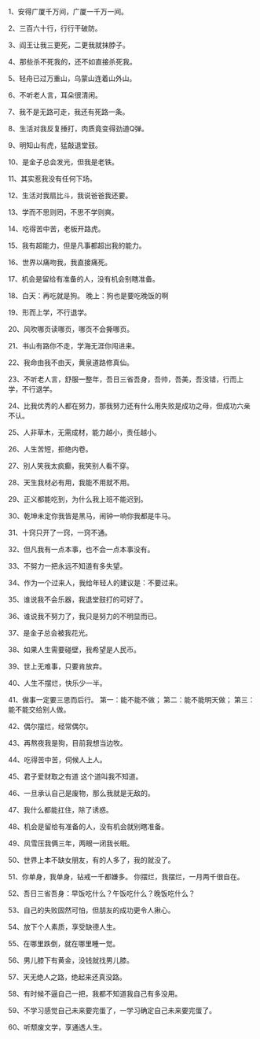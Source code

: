1、安得广厦千万间，广厦一千万一间。

2、三百六十行，行行干破防。

3、阎王让我三更死，二更我就抹脖子。

4、那些杀不死我的，还不如直接杀死我。

5、轻舟已过万重山，乌蒙山连着山外山。

6、不听老人言，耳朵很清闲。

7、我不是无路可走，我还有死路一条。

8、生活对我反复捶打，肉质竟变得劲道Q弹。

9、明知山有虎，猛敲退堂鼓。

10、是金子总会发光，但我是老铁。

11、其实惹我没有任何下场。

12、生活对我扇比斗，我说爸爸我还要。

13、学而不思则罔，不思不学则爽。

14、吃得苦中苦，老板开路虎。

15、我有超能力，但是凡事都超出我的能力。

16、世界以痛吻我，我直接痛死。

17、机会是留给有准备的人，没有机会别瞎准备。

18、白天：再吃就是狗。
晚上：狗也是要吃晚饭的啊

19、形而上学，不行退学。

20、风吹哪页读哪页，哪页不会撕哪页。

21、书山有路你不走，学海无涯你闯进来。

22、我命由我不由天，黄泉道路修真仙。

23、不听老人言，舒服一整年，吾日三省吾身，吾帅，吾美，吾没错，行而上学，不行退学。

24、比我优秀的人都在努力，那我努力还有什么用失败是成功之母，但成功六亲不认。

25、人非草木，无需成材，能力越小，责任越小。

26、人生苦短，拒绝内卷。

27、别人笑我太疯癫，我笑别人看不穿。

28、天生我材必有用，我能不用就不用。

29、正义都能吃到，为什么我上班不能迟到。

30、乾坤未定你我皆是黑马，闹钟一响你我都是牛马。

31、十窍只开了一窍，一窍不通。

32、但凡我有一点本事，也不会一点本事没有。

33、不努力一把永远不知道有多失望。

34、作为一个过来人，我给年轻人的建议是：不要过来。

35、谁说我不会乐器，我退堂鼓打的可好了。

36、谁说我不努力了，我只是努力的不明显而已。

37、是金子总会被我花光。

38、如果人生需要碰壁，我希望是人民币。

39、世上无难事，只要肯放弃。

40、人生不摆烂，快乐少一半。

41、做事一定要三思而后行。
第一：能不能不做；
第二：能不能明天做；
第三：能不能交给别人做。

42、偶尔摆烂，经常偶尔。

43、再熬夜我是狗，目前我想当边牧。

44、吃得苦中苦，伺候人上人。

45、君子爱财取之有道 这个道叫我不知道。

46、一旦承认自己是废物，那么我就是无敌的。

47、我什么都能扛住，除了诱惑。

48、机会是留给有准备的人，没有机会就别瞎准备。

49、风雪压我俩三年，两眼一闭我长眠。

50、世界上本不缺女朋友，有的人多了，我的就没了。

51、你单身，我单身，钻戒一千都嫌多。
你摆烂，我摆烂，一月两千很自在。

52、吾日三省吾身：早饭吃什么？午饭吃什么？晚饭吃什么？

53、自己的失败固然可怕，但朋友的成功更令人揪心。

54、放下个人素质，享受缺德人生。

55、在哪里跌倒，就在哪里睡一觉。

56、男儿膝下有黄金，没钱就找男儿膝。

57、天无绝人之路，绝起来还真没路。

58、有时候不逼自己一把，我都不知道我自己有多没用。

59、不学习感觉自己未来要完蛋了，一学习确定自己未来要完蛋了。

60、听颓废文学，享通透人生。